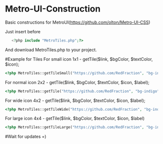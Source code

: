 # Metro-UI-Construction
Basic constructions for MetroUI(https://github.com/olton/Metro-UI-CSS)

Just insert before <!DOCTYPE html>

```php
   <?php include "MetroTiles.php";?>
```

And download MetroTiles.php to your project.

#Example for Tiles
For small icon 1x1 - getTile($link, $bgColor, $textColor, $icon);
```php
<?php MetroTiles::getTileSmall("https://github.com/RedFraction", "bg-indigo", "fg-white", "octocat.svg");?>
```

For normal icon 2x2 - getTile($link, $bgColor, $textColor, $icon, $label);
```php
<?php MetroTiles::getTile("https://github.com/RedFraction", "bg-indigo", "fg-white", "octocat.svg", "GitHub");?>
```

For wide icon 4x2 - getTile($link, $bgColor, $textColor, $icon, $label);
```php
<?php MetroTiles::getTileWide("https://github.com/RedFraction", "bg-indigo", "fg-white", "octocat.svg", "GitHub");?>
```

For large icon 4x4 - getTile($link, $bgColor, $textColor, $icon, $label)
```php
<?php MetroTiles::getTileLarge("https://github.com/RedFraction", "bg-indigo", "fg-white", "octocat.svg", "GitHub");?>
```

#Wait for updates =)
